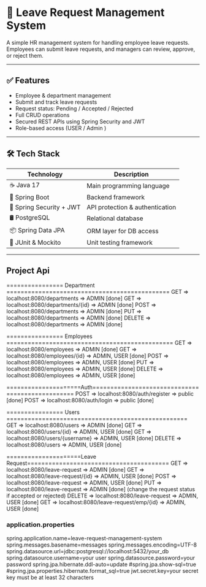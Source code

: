 # 🏢 Leave Request Management System

A simple HR management system for handling employee leave requests.  
Employees can submit leave requests, and managers can review, approve, or reject them.

---

## ✅ Features

- Employee & department management
- Submit and track leave requests
- Request status: Pending / Accepted / Rejected
- Full CRUD operations
- Secured REST APIs using Spring Security and JWT
- Role-based access (USER / Admin )

---

## 🛠 Tech Stack

| Technology               | Description                     |
|--------------------------|---------------------------------|
| ☕ Java 17                | Main programming language       |
| 🌱 Spring Boot           | Backend framework               |
| 🔐 Spring Security + JWT | API protection & authentication |
| 🛢 PostgreSQL            | Relational database             |
| 📦 Spring Data JPA       | ORM layer for DB access         |
| 🧪 JUnit & Mockito       | Unit testing framework          |

---

## Project Api

================ Department ==============================================
GET => localhost:8080/departments => ADMIN        [done]
GET => localhost:8080/departments/{id} => ADMIN        [done]
POST => localhost:8080/departments => ADMIN        [done]
PUT => localhost:8080/departments => ADMIN        [done]
DELETE => localhost:8080/departments => ADMIN        [done]

================ Employees ===============================================
GET => localhost:8080/employees => ADMIN        [done]
GET => localhost:8080/employees/{id} => ADMIN, USER  [done]
POST => localhost:8080/employees => ADMIN, USER  [done]
PUT => localhost:8080/employees => ADMIN, USER  [done]
DELETE => localhost:8080/employees => ADMIN, USER  [done]

=====================Auth=================================================
POST => localhost:8080/auth/register => public       [done]
POST => localhost:8080/auth/login => public       [done]

================ Users ===================================================
GET => localhost:8080/users => ADMIN        [done]
GET => localhost:8080/users/{id} => ADMIN, USER  [done]
GET => localhost:8080/users/{username} => ADMIN, USER  [done]
DELETE => localhost:8080/users => ADMIN, USER  [done]

=====================Leave Request========================================
GET => localhost:8080/leave-request => ADMIN        [done]
GET => localhost:8080/leave-request/{id} => ADMIN, USER  [done]
POST => localhost:8080/leave-request => ADMIN, USER  [done]
PUT => localhost:8080/leave-request => ADMIN        [done]    (change the request status if accepted or rejected)
DELETE => localhost:8080/leave-request => ADMIN, USER  [done]
GET => localhost:8080/leave-request/emp/{id} => ADMIN, USER  [done]

### application.properties

spring.application.name=leave-request-management-system
spring.messages.basename=messages
spring.messages.encoding=UTF-8
spring.datasource.url=jdbc:postgresql://localhost:5432/your_db
spring.datasource.username=your user
spring.datasource.password=your password
spring.jpa.hibernate.ddl-auto=update
#spring.jpa.show-sql=true
#spring.jpa.properties.hibernate.format_sql=true
jwt.secret.key=your secret key must be at least 32 characters

